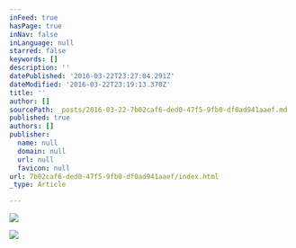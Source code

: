 ```yaml
---
inFeed: true
hasPage: true
inNav: false
inLanguage: null
starred: false
keywords: []
description: ''
datePublished: '2016-03-22T23:27:04.291Z'
dateModified: '2016-03-22T23:19:13.370Z'
title: ''
author: []
sourcePath: _posts/2016-03-22-7b02caf6-ded0-47f5-9fb0-df0ad941aaef.md
published: true
authors: []
publisher:
  name: null
  domain: null
  url: null
  favicon: null
url: 7b02caf6-ded0-47f5-9fb0-df0ad941aaef/index.html
_type: Article

---
```

![](https://the-grid-user-content.s3-us-west-2.amazonaws.com/4e8e5203-53fe-41de-ae2b-fc08073ab968.jpg)

  
![](https://the-grid-user-content.s3-us-west-2.amazonaws.com/1cbcdaf4-2304-493f-8b4d-9319c3bc1c47.jpg)